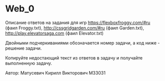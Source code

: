 # Web_0
Описание ответов на задания для игр https://flexboxfroggy.com/#ru (фаил Froggy.txt), http://cssgridgarden.com/#ru (фаил Garden.txt), http://play.elevatorsaga.com (фаил Elevator.txt)

Двойными подчеркиваниями обозначается номер задачи, а код ниже - решение задачи.

Копируйте недостающий текст из ответов в задачу и получайте выполненную задачу.

Автор: Матусевич Кирилл Викторович M33031
